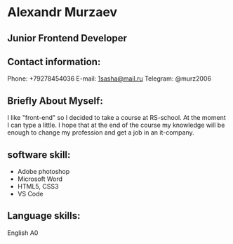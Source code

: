 # Alexandr Murzaev
## Junior Frontend Developer
## Contact information:
Phone: +79278454036
E-mail: 1sasha@mail.ru
Telegram: @murz2006

## Briefly About Myself:
I like "front-end" so I decided to take a course at RS-school.
At the moment I can type a little. I hope that at the end of the course my knowledge will be enough to change my profession and get a job in an it-company.

## software skill:
* Adobe photoshop
* Microsoft Word
* HTML5, CSS3
* VS Code

## Language skills:
English A0